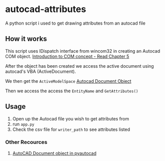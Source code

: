 # autocad-attributes
A python script i used to get drawing attributes from an autocad file

## How it works
This script uses IDispatch interface from wincom32 in creating an Autocad COM object.
[Introduction to COM concept - Read Chapter 5](https://drive.google.com/file/d/1yMonHygGIsx1JUVYl-GysBZ95kL50ncy/view?usp=sharing)

After the object has been created we access the active document using autocad's VBA (ActiveDocument).

We then get the `ActiveModelSpace` [Autocad Document Object](https://help.autodesk.com/view/ACD/2023/ENU/?guid=GUID-9216BFCD-D358-4FC6-B631-B52E6693D242)

Then we access the access the `EntityName` and `GetAttributes()`


## Usage
1. Open up the Autocad file you wish to get attributes from
2. run `app.py`
3. Check the csv file for `writer_path` to see attributes listed


### Other Recources
1. [AutoCAD Document object in pyautocad](https://www.supplychaindataanalytics.com/autocad-document-object-in-pyautocad/)





